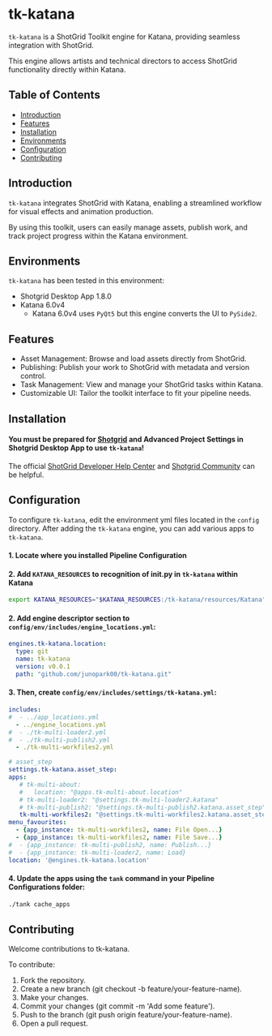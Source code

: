 # tk-katana

`tk-katana` is a ShotGrid Toolkit engine for Katana, providing seamless integration with ShotGrid. 

This engine allows artists and technical directors to access ShotGrid functionality directly within Katana.

## Table of Contents

- [Introduction](#introduction)
- [Features](#features)
- [Installation](#installation)
- [Environments](#environments)
- [Configuration](#configuration)
- [Contributing](#contributing)

## Introduction

`tk-katana` integrates ShotGrid with Katana, enabling a streamlined workflow for visual effects and animation production. 

By using this toolkit, users can easily manage assets, publish work, and track project progress within the Katana environment.

## Environments
`tk-katana` has been tested in this environment:
- Shotgrid Desktop App 1.8.0
- Katana 6.0v4
  - Katana 6.0v4 uses `PyQt5` but this engine converts the UI to `PySide2`.

## Features

- Asset Management: Browse and load assets directly from ShotGrid.
- Publishing: Publish your work to ShotGrid with metadata and version control.
- Task Management: View and manage your ShotGrid tasks within Katana.
- Customizable UI: Tailor the toolkit interface to fit your pipeline needs.

## Installation

#### You must be prepared for [Shotgrid](https://shotgrid.autodesk.com/)  and Advanced Project Settings in Shotgrid Desktop App to use `tk-katana`!

The official [ShotGrid Developer Help Center](https://help.autodesk.com/view/SGDEV/ENU/) and [Shotgrid Community](https://community.shotgridsoftware.com/) can be helpful.


## Configuration
To configure `tk-katana`, edit the environment yml files located in the `config` directory.
After adding the `tk-katana` engine, you can add various apps to `tk-katana`.


#### 1. Locate where you installed Pipeline Configuration

#### 2. Add `KATANA_RESOURCES` to recognition of init.py in `tk-katana` within Katana

```sh
export KATANA_RESOURCES="$KATANA_RESOURCES:/tk-katana/resources/Katana"
```

#### 2. Add engine descriptor section to `config/env/includes/engine_locations.yml`:

```yaml
engines.tk-katana.location:
  type: git
  name: tk-katana
  version: v0.0.1
  path: "github.com/junopark00/tk-katana.git"
```

#### 3. Then, create `config/env/includes/settings/tk-katana.yml`:

```yaml
includes:
#  - ../app_locations.yml
  - ../engine_locations.yml
#  - ./tk-multi-loader2.yml
#  - ./tk-multi-publish2.yml
  - ./tk-multi-workfiles2.yml

# asset_step
settings.tk-katana.asset_step:
apps:
   # tk-multi-about:
   #   location: "@apps.tk-multi-about.location"
   # tk-multi-loader2: "@settings.tk-multi-loader2.katana"
   # tk-multi-publish2: "@settings.tk-multi-publish2.katana.asset_step"
   tk-multi-workfiles2: "@settings.tk-multi-workfiles2.katana.asset_step"
menu_favourites:
  - {app_instance: tk-multi-workfiles2, name: File Open...}
  - {app_instance: tk-multi-workfiles2, name: File Save...}
#  - {app_instance: tk-multi-publish2, name: Publish...}
#  - {app_instance: tk-multi-loader2, name: Load}
location: '@engines.tk-katana.location'
```

#### 4. Update the apps using the `tank` command in your Pipeline Configurations folder:

```sh
./tank cache_apps
```

## Contributing
Welcome contributions to tk-katana.

To contribute:
1. Fork the repository.
2. Create a new branch (git checkout -b feature/your-feature-name).
3. Make your changes.
4. Commit your changes (git commit -m 'Add some feature').
5. Push to the branch (git push origin feature/your-feature-name).
6. Open a pull request.
